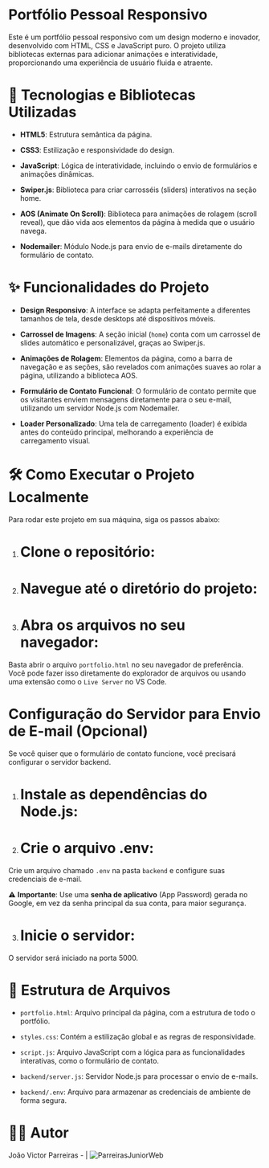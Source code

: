# Portfólio Pessoal Responsivo
Este é um portfólio pessoal responsivo com um design moderno e inovador, desenvolvido com HTML, CSS e JavaScript puro. O projeto utiliza bibliotecas externas para adicionar animações e interatividade, proporcionando uma experiência de usuário fluida e atraente.

# 🚀 Tecnologias e Bibliotecas Utilizadas
 - **HTML5**: Estrutura semântica da página.

 - **CSS3**: Estilização e responsividade do design.

 - **JavaScript**: Lógica de interatividade, incluindo o envio de formulários e animações dinâmicas.

 - **Swiper.js**: Biblioteca para criar carrosséis (sliders) interativos na seção home.

 - **AOS (Animate On Scroll)**: Biblioteca para animações de rolagem (scroll reveal), que dão vida aos elementos da página à medida que o usuário navega.

 - **Nodemailer**: Módulo Node.js para envio de e-mails diretamente do formulário de contato.

# ✨ Funcionalidades do Projeto
 - **Design Responsivo**: A interface se adapta perfeitamente a diferentes tamanhos de tela, desde desktops até dispositivos móveis.

 - **Carrossel de Imagens**: A seção inicial (`home`) conta com um carrossel de slides automático e personalizável, graças ao Swiper.js.

 - **Animações de Rolagem**: Elementos da página, como a barra de navegação e as seções, são revelados com animações suaves ao rolar a página, utilizando a biblioteca AOS.

 - **Formulário de Contato Funcional**: O formulário de contato permite que os visitantes enviem mensagens diretamente para o seu e-mail, utilizando um servidor Node.js com Nodemailer.

 - **Loader Personalizado**: Uma tela de carregamento (loader) é exibida antes do conteúdo principal, melhorando a experiência de carregamento visual.

# 🛠️ Como Executar o Projeto Localmente
Para rodar este projeto em sua máquina, siga os passos abaixo:

1. # Clone o repositório:

2. # Navegue até o diretório do projeto:

3. # Abra os arquivos no seu navegador:
Basta abrir o arquivo `portfolio.html` no seu navegador de preferência. Você pode fazer isso diretamente do explorador de arquivos ou usando uma extensão como o `Live Server` no VS Code.

# Configuração do Servidor para Envio de E-mail (Opcional)
Se você quiser que o formulário de contato funcione, você precisará configurar o servidor backend.

1. # Instale as dependências do Node.js:

2. # Crie o arquivo .env:
Crie um arquivo chamado `.env` na pasta `backend` e configure suas credenciais de e-mail.

⚠️ **Importante**: Use uma **senha de aplicativo** (App Password) gerada no Google, em vez da senha principal da sua conta, para maior segurança.

3. # Inicie o servidor:

O servidor será iniciado na porta 5000.

# 📄 Estrutura de Arquivos
 - `portfolio.html`: Arquivo principal da página, com a estrutura de todo o portfólio.

 - `styles.css`: Contém a estilização global e as regras de responsividade.

 - `script.js`: Arquivo JavaScript com a lógica para as funcionalidades interativas, como o formulário de contato.

 - `backend/server.js`: Servidor Node.js para processar o envio de e-mails.

 - `backend/.env`: Arquivo para armazenar as credenciais de ambiente de forma segura.

# 👨‍💻 Autor
João Victor Parreiras -  | ![ParreirasJuniorWeb](https://github.com/ParreirasJuniorWeb/)
